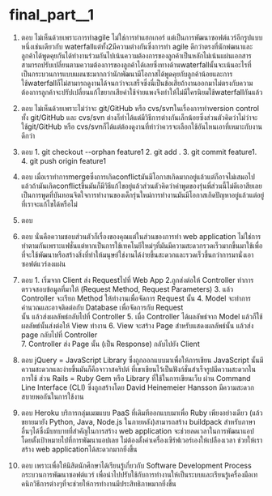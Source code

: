 # final_part__1
1.	ตอบ 	ไม่เห็นด้วยเพราะการทำagile ไม่ใช่การทำแฮกเกอร์ แต่เป็นการพัฒนาซอฟต์แวร์อีกรูปแบบหนึ่งเช่นเดียวกับ waterfallแต่ทั้ง2มีความต่างกันซึ่งการทำ agile ดีกว่าตรงที่นักพํฒนาและลูกค้าได้พูดคุยกันได้ทำงานร่วมกันไปเน้นความต้องการของลูกค้าเป็นหลักไม่เน้นแผ่นเอกสารสามารถปรับเปลี่ยนตามความต้องการของลูกค้าได้เลยซึ่งทางด้านwaterfallนั้นจะเน้นอะไรที่เป็นกระบวนการแบบแผนซะมากกว่านักพัฒนามีโอกาสได้พูดคุยกับลูกค้าน้อยและการใช้waterfallก็ไม่สามารถดูงานได้จนกว่าจะเสร็จซึ่งนี่เป็นข้อเสียถ้างานออกมาไม่ตรงกับความต้องการลูกค้าจะปรัปเปลี่ยนแก้ไขยากเสียค่าใช้จ่ายแพงจึงทำให้ไม่มีใครนิยมใช้waterfallกันแล้ว

2.	ตอบ	ไม่เห็นด้วยเพราะไม่ว่าจะ git/GitHub หรือ cvs/svnในเรื่องการทำversion control ทั้ง git/GitHub และ cvs/svn ต่างก็ทำได้แต่มีวิธีการต่างกันเล็กน้อยซึ่งส่วนตัวคิดว่าไม่ว่าจะใช้git/GitHub หรือ cvs/svnก็ได้แต่ต้องดูงานที่ทำว่าควรจะเลือกใช้อันไหนเอาที่เหมาะกับงานดีกว่า

3.	ตอบ	1. git checkout --orphan feature1
        2. git add .
        3. git commit feature1.
        4. git push origin feature1

4.	ตอบ	เมื่อเราทำการmergeซึ่งการเกิดconflictมันมีโอกาสเกิดมากอยู่แล้วแต่ก็อาจไม่เสมอไปแล้วถ้ามันเกิดconflictขึ้นมันก็มีวิธีแก้ไขอยู่แล้วส่วนตัวคิดว่าคำพูดของรุ่นพี่ส่วนนี้ไม่ดีเอาสียเลยเป็นการพูดที่บันทอนจิตใจการทำงานของเด็กรุ่นใหม่การทำงานมันมีโอกาสเกิดปัญหาอยู่แล้วแต่อยู่ที่เราจะแก้ไขได้หรือไม่

5.	ตอบ	

6.	 ตอบ	นั่นคือความชอบส่วนตัวก็เรื่องของคุณแต่ในส่วนของการทำ web application ไม่ใช่การทำตามกันเพราะแฟชั่นแต่หากเป็นการใช้เทคโนยีใหม่ๆที่มันมีความสะดวกรวดเร็วมากขึ้นมาใช้เพื่อที่จะใช้พัฒนาหรือสร้างสิ่งที่ทำให้มนุษย์ใช่งานได้ง่ายขึ้นสะดวกและรวดเร็วขึ้นกว่าการมานั่งเอาซอฟต์แวร์ลงแผ่น

7.	ตอบ	 1. เริ่มจาก Client ส่ง Requestไปที่ Web App 
         2.ถูกส่งต่อให้ Controller  ทำการตรวจสอบข้อมูลที่มาให้ (Request Method, Request Parameters) 
         3. แล้ว Controller จะเรียก Method ให้ทำงานเพื่อจัดการ Request นั้น 
         4. Model จะทำการคำนวณและอาจติดต่อกับ Database เพื่อจัดการกับ Request  
         นั้น แล้วส่งผลลัพธ์กลับไปที่ Controller 
         5. เมื่อ Controller ได้ผลลัพธ์จาก Model แล้วก็ใช้ผลลัพธ์นั้นส่งต่อให้ View ทำงาน 
         6. View จะสร้าง Page สำหรับแสดงผลลัพธ์นั้น แล้วส่ง page กลับไปที่ Controller  
         7. Controller ส่ง Page นั้น (เป็น Response) กลับไปยัง Client

8.	ตอบ	 jQuery = JavaScript Library ซึ่งถูกออกแบบมาเพื่อให้การเขียน JavaScript นั้นมีความสะดวกและง่ายขึ้นมันก็คือจาวาสคริปต์ ที่เขาเขียนไว้เป็นฟังก์ชั่นสำเร็จรูปมีความสะดวกในการใช้ ส่วน Rails = Ruby Gem หรือ Library ที่ใช้ในการเขียนเว็บ ผ่าน Command Line Interface (CLI) ซึ่งถูกสร้างโดย David Heinemeier Hansson มีความสะดวกสบายพอกันในการใช้งาน

9.	ตอบ	Heroku บริการกลุ่มเมฆแบบ PaaS ที่เดิมทีออกแบบมาเพื่อ Ruby เพียงอย่างเดียว (แล้วขยายมายัง Python, Java, Node.js ในภายหลัง)สามารถสร้าง buildpack สำหรับภาษาอื่นๆได้ซึ่งมีบทบาทที่สำคัญในการสร้าง web application จะช่วยลดเวลาในการพัฒนาแอปโดยตั้งเป้าหมายไปที่การพัฒนาแอปเลย ไม่ต้องตั้งค่าเครื่องเซิร์ฟเวอร์เองให้เปลืองเวลา ช่วยให้เราสร้าง web applicationได้สะดวกมากยิ่งขึ้น

10.	ตอบ	เพราะเพื่อให้นิสิตนักศึกษาได้เรียนรู้เกี่ยวกับ Software Development Process กระบวนการพัฒนาซอฟต์แวร์ เพื่อนำไปปรับใช้กับการทำงานให้เป็นระบบและเรียนรู้เครื่องมือเทคนิกวิธีการต่างๆที่จะช่วยให้การทำงานมีประสิทธิภาพมากยิ่งขึ้น 

